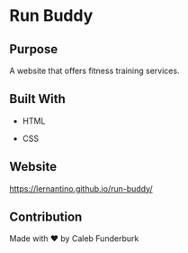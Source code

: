 # Run Buddy



## Purpose

A website that offers fitness training services.



## Built With

* HTML

* CSS



## Website

https://lernantino.github.io/run-buddy/



## Contribution

Made with ❤️ by Caleb Funderburk
